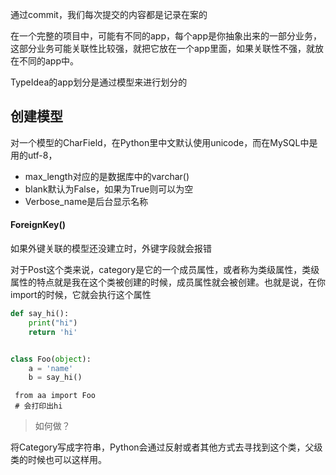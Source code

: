 通过commit，我们每次提交的内容都是记录在案的

在一个完整的项目中，可能有不同的app，每个app是你抽象出来的一部分业务，这部分业务可能关联性比较强，就把它放在一个app里面，如果关联性不强，就放在不同的app中。

TypeIdea的app划分是通过模型来进行划分的



## 创建模型

对一个模型的CharField，在Python里中文默认使用unicode，而在MySQL中是用的utf-8，

- max_length对应的是数据库中的varchar()
- blank默认为False，如果为True则可以为空
- Verbose_name是后台显示名称

#### ForeignKey()

如果外键关联的模型还没建立时，外键字段就会报错

对于Post这个类来说，category是它的一个成员属性，或者称为类级属性，类级属性的特点就是我在这个类被创建的时候，成员属性就会被创建。也就是说，在你import的时候，它就会执行这个属性

```python
def say_hi():
    print("hi")
    return 'hi'


class Foo(object):
    a = 'name'
    b = say_hi()
```

```shell
 from aa import Foo   
 # 会打印出hi
```



> 如何做？

将Category写成字符串，Python会通过反射或者其他方式去寻找到这个类，父级类的时候也可以这样用。



